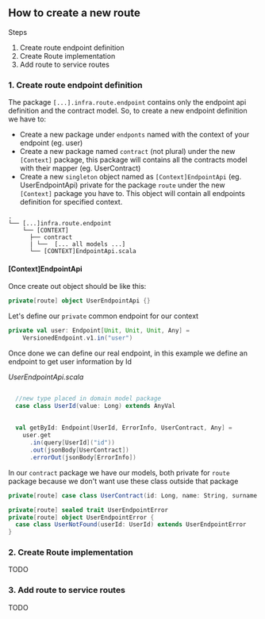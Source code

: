 ## How to create a new route
Steps
1. Create route endpoint definition 
2. Create Route implementation
3. Add route to service routes

### 1. Create route endpoint definition

The package `[...].infra.route.endpoint` contains only the endpoint api definition and the contract model.
So, to create a new endpoint definition we have to:
- Create a new package under `endponts` named with the context of your endpoint (eg. user)
- Create a new package named `contract` (not plural) under the new `[Context]` package, this package will contains all the contracts model with their mapper (eg. UserContract)
- Create a new `singleton` object named as `[Context]EndpointApi` (eg. UserEndpointApi) private for the package `route` under the new `[Context]` package you have to. 
This object will contain all endpoints definition for specified context.
  
  
```
.
└── [...]infra.route.endpoint
    └── [CONTEXT]
      ├── contract
      | └──  [... all models ...]
      └── [CONTEXT]EndpointApi.scala
```


#### [Context]EndpointApi

Once create out object should be like this:
```scala
private[route] object UserEndpointApi {}
```

Let's define our `private` common endpoint for our context
```scala
private val user: Endpoint[Unit, Unit, Unit, Any] =
    VersionedEndpoint.v1.in("user")
```

Once done we can define our real endpoint, in this example we define an endpoint to get user information by Id

_UserEndpointApi.scala_
```scala

  //new type placed in domain model package
  case class UserId(value: Long) extends AnyVal
  
  
  val getById: Endpoint[UserId, ErrorInfo, UserContract, Any] =
    user.get
      .in(query[UserId]("id"))
      .out(jsonBody[UserContract])
      .errorOut(jsonBody[ErrorInfo])
```

In our `contract` package we have our models, both private for `route` package because we don't want use these class outside that package
```scala
private[route] case class UserContract(id: Long, name: String, surname: String)

private[route] sealed trait UserEndpointError
private[route] object UserEndpointError {
  case class UserNotFound(userId: UserId) extends UserEndpointError
}
```

### 2. Create Route implementation
TODO

### 3. Add route to service routes
TODO